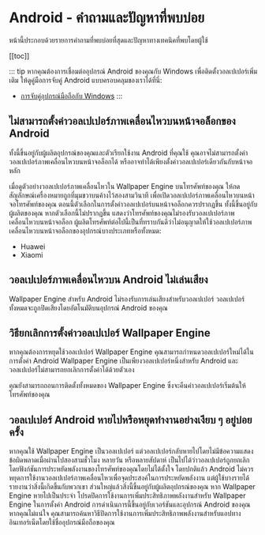 # Android - คำถามและปัญหาที่พบบ่อย

หน้านี้ประกอบด้วยรายการคำถามที่พบบ่อยที่สุดและปัญหาทางเทคนิคที่พบโดยผู้ใช้

[[toc]]

::: tip
หากคุณต้องการเชื่อมต่ออุปกรณ์ Android ของคุณกับ Windows เพื่อติดตั้งวอลเปเปอร์เพิ่มเติม ให้ดูคู่มือการจับคู่ Android แบบครอบคลุมของเราได้ที่นี่:

* [การจับคู่อุปกรณ์มือถือกับ Windows](/mobile/pairing.html)
:::

## ไม่สามารถตั้งค่าวอลเปเปอร์ภาพเคลื่อนไหวบนหน้าจอล็อกของ Android

ทั้งนี้ขึ้นอยู่กับผู้ผลิตอุปกรณ์ของคุณและตัวเรียกใช้งาน Android ที่คุณใช้ คุณอาจไม่สามารถตั้งค่าวอลเปเปอร์ภาพเคลื่อนไหวบนหน้าจอล็อกได้ หรืออาจทำได้เพียงตั้งค่าวอลเปเปอร์เดียวกันกับหน้าจอหลัก

เมื่อดูตัวอย่างวอลเปเปอร์ภาพเคลื่อนไหวใน Wallpaper Engine บนโทรศัพท์ของคุณ ให้กดสัญลักษณ์เครื่องหมายถูกที่มุมขวาบนค้างไว้สองสามวินาที เพื่อเปิดวอลเปเปอร์ภาพเคลื่อนไหวบนหน้าจอโทรศัพท์ของคุณ ตอนนี้ตัวเลือกในการตั้งค่าวอลเปเปอร์บนหน้าจอล็อกควรปรากฏขึ้น ทั้งนี้ขึ้นอยู่กับผู้ผลิตของคุณ หากตัวเลือกนี้ไม่ปรากฏขึ้น แสดงว่าโทรศัพท์ของคุณไม่รองรับวอลเปเปอร์ภาพเคลื่อนไหวบนหน้าจอล็อก ผู้ผลิตโทรศัพท์ต่อไปนี้เป็นที่ทราบกันดีว่าไม่อนุญาตให้ใช้วอลเปเปอร์ภาพเคลื่อนไหวบนหน้าจอล็อกของอุปกรณ์บางประเภทหรือทั้งหมด:

* Huawei
* Xiaomi

## วอลเปเปอร์ภาพเคลื่อนไหวบน Android ไม่เล่นเสียง

Wallpaper Engine สำหรับ Android ไม่รองรับการเล่นเสียงสำหรับวอลเปเปอร์ วอลเปเปอร์ทั้งหมดจะถูกปิดเสียงโดยอัตโนมัติบนอุปกรณ์ Android ของคุณ

## วิธียกเลิกการตั้งค่าวอลเปเปอร์ Wallpaper Engine

หากคุณต้องการหยุดใช้วอลเปเปอร์ Wallpaper Engine คุณสามารถกำหนดวอลเปเปอร์ใหม่ได้ในการตั้งค่า Android Wallpaper Engine เป็นเพียงวอลเปเปอร์หนึ่งสำหรับ Android และวอลเปเปอร์ไม่สามารถยกเลิกการตั้งค่าได้ด้วยตัวเอง

คุณยังสามารถถอนการติดตั้งทั้งหมดของ Wallpaper Engine ซึ่งจะคืนค่าวอลเปเปอร์เริ่มต้นให้โทรศัพท์ของคุณ

## วอลเปเปอร์ Android หายไปหรือหยุดทำงานอย่างเงียบ ๆ อยู่บ่อยครั้ง

หากคุณใช้ Wallpaper Engine เป็นวอลเปเปอร์ แต่วอลเปเปอร์กลับหายไปโดยไม่มีข้อความแสดงข้อผิดพลาดเมื่อผ่านไปสองสามชั่วโมง หลายวัน หรือหลายสัปดาห์ เป็นไปได้ว่าวอลเปเปอร์ถูกยกเลิกโดยฟังก์ชันการประหยัดพลังงานของโทรศัพท์ของคุณโดยไม่ได้ตั้งใจ โดยปกติแล้ว Android ไม่ควรหยุดการใช้งานวอลเปเปอร์ภาพเคลื่อนไหวเพื่อจุดประสงค์ในการประหยัดพลังงาน แต่ผู้ใช้บางรายได้รายงานว่าสิ่งนี้เกิดขึ้นกับพวกเขา ส่วนใหญ่แล้วสิ่งนี้ขึ้นอยู่กับผู้ผลิตอุปกรณ์ของคุณ หาก Wallpaper Engine หายไปเป็นประจำ โปรดปิดการใช้งานการเพิ่มประสิทธิภาพพลังงานสำหรับ Wallpaper Engine ในการตั้งค่า Android การดำเนินการนี้ขึ้นอยู่กับเวอร์ชันและอุปกรณ์ Android ของคุณ หากคุณไม่แน่ใจ คุณสามารถค้นหาวิธีปิดการใช้งานการเพิ่มประสิทธิภาพพลังงานสำหรับแอปทางอินเทอร์เน็ตโดยใช้ชื่ออุปกรณ์มือถือของคุณ